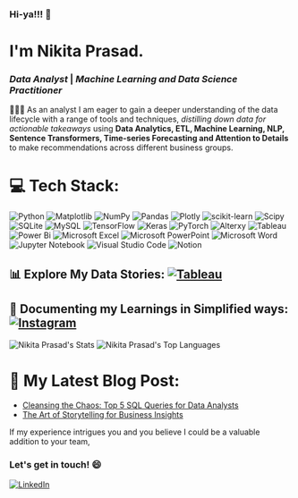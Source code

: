 ### Hi-ya!!! 👋

# I'm Nikita Prasad.

### ***Data Analyst*** | ***Machine Learning and Data Science Practitioner*** 

👩🏻‍💻 As an analyst I am eager to gain a deeper understanding of the data lifecycle with a range of tools and techniques, *distilling down data for actionable takeaways* using **Data Analytics, ETL, Machine Learning, NLP, Sentence Transformers, Time-series Forecasting and Attention to Details** to make recommendations across different business groups. 

# 💻 Tech Stack:
![Python](https://img.shields.io/badge/python-3670A0?style=for-the-badge&logo=python&logoColor=ffdd54) ![Matplotlib](https://img.shields.io/badge/Matplotlib-%23ffffff.svg?style=for-the-badge&logo=Matplotlib&logoColor=black) ![NumPy](https://img.shields.io/badge/numpy-%23013243.svg?style=for-the-badge&logo=numpy&logoColor=white) ![Pandas](https://img.shields.io/badge/pandas-%23150458.svg?style=for-the-badge&logo=pandas&logoColor=white) ![Plotly](https://img.shields.io/badge/Plotly-%233F4F75.svg?style=for-the-badge&logo=plotly&logoColor=white) ![scikit-learn](https://img.shields.io/badge/scikit--learn-%23F7931E.svg?style=for-the-badge&logo=scikit-learn&logoColor=white) ![Scipy](https://img.shields.io/badge/SciPy-%230C55A5.svg?style=for-the-badge&logo=scipy&logoColor=%white) ![SQLite](https://img.shields.io/badge/sqlite-%2307405e.svg?style=for-the-badge&logo=sqlite&logoColor=white) ![MySQL](https://img.shields.io/badge/mysql-%2300000f.svg?style=for-the-badge&logo=mysql&logoColor=white) 
![TensorFlow](https://img.shields.io/badge/TensorFlow-%23FF6F00.svg?style=for-the-badge&logo=TensorFlow&logoColor=white) ![Keras](https://img.shields.io/badge/Keras-%23D00000.svg?style=for-the-badge&logo=Keras&logoColor=white) ![PyTorch](https://img.shields.io/badge/PyTorch-%23EE4C2C.svg?style=for-the-badge&logo=PyTorch&logoColor=white) ![Alterxy](https://img.shields.io/badge/alteryx-18BFFF?style=for-the-badge&logo=alteryx&logoColor=white)
![Tableau](https://img.shields.io/badge/tableau-6f1ab1?style=for-the-badge&logo=tableau&logoColor=white) ![Power Bi](https://img.shields.io/badge/power_bi-F2C811?style=for-the-badge&logo=powerbi&logoColor=black) ![Microsoft Excel](https://img.shields.io/badge/Microsoft_Excel-217346?style=for-the-badge&logo=microsoft-excel&logoColor=white) ![Microsoft PowerPoint](https://img.shields.io/badge/Microsoft_PowerPoint-B7472A?style=for-the-badge&logo=microsoft-powerpoint&logoColor=white) ![Microsoft Word](https://img.shields.io/badge/Microsoft_Word-2B579A?style=for-the-badge&logo=microsoft-word&logoColor=white) ![Jupyter Notebook](https://img.shields.io/badge/jupyter-%23FA0F00.svg?style=for-the-badge&logo=jupyter&logoColor=white) ![Visual Studio Code](https://img.shields.io/badge/Visual%20Studio%20Code-0078d7.svg?style=for-the-badge&logo=visual-studio-code&logoColor=white)
![Notion](https://img.shields.io/badge/Notion-%23000000.svg?style=for-the-badge&logo=notion&logoColor=white) 

## 📊 **Explore My Data Stories**: [![Tableau](https://img.shields.io/badge/tableau-6f1ab1?style=for-the-badge&logo=tableau&logoColor=white)](https://public.tableau.com/app/profile/nikita.prasad)

## 🌟 **Documenting my Learnings in Simplified ways**: [![Instagram](https://img.shields.io/badge/Instagram-%23E4405F.svg?style=for-the-badge&logo=Instagram&logoColor=white)](https://www.instagram.com/analyticalnikita.io?igsh=MWM2azczZnI3eGhvbQ==) 

![Nikita Prasad's Stats](https://github-readme-stats.vercel.app/api?username=nikitaprasad21&theme=react&show_icons=true&hide_border=false&count_private=true)
![Nikita Prasad's Top Languages](https://github-readme-stats.vercel.app/api/top-langs/?username=nikitaprasad21&theme=react&show_icons=true&hide_border=false&hide_progress=true)

# 📑 My Latest Blog Post:
* [Cleansing the Chaos: Top 5 SQL Queries for Data Analysts](https://nikita-prasad-analyst.notion.site/Cleansing-the-Chaos-Top-5-SQL-Queries-for-Data-Analysts-360de95d52884767b70c6fbc187a8670)
* [The Art of Storytelling for Business Insights](https://nikita-prasad-analyst.notion.site/The-Art-of-Storytelling-for-Business-Insights-180714aa194c43cf8ba1cc3a49c9b4ba)


If my experience intrigues you and you believe I could be a valuable addition to your team, 

### Let's get in touch! 😄

[![LinkedIn](https://img.shields.io/badge/linkedin-%230077B5.svg?style=for-the-badge&logo=linkedin&logoColor=white)](https://www.linkedin.com/in/nikita-prasad-analyst/)

<!--
**nikitaprasad21/nikitaprasad21** is a ✨ _special_ ✨ repository because its `README.md` (this file) appears on your GitHub profile.
